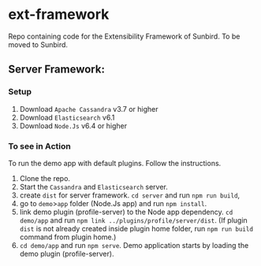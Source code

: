 # ext-framework
Repo containing code for the Extensibility Framework of Sunbird.  To be moved to Sunbird.

## Server Framework:

### Setup 
  1. Download `Apache Cassandra` v3.7 or higher
  2. Download `Elasticsearch` v6.1
  3. Download `Node.Js` v6.4 or higher

### To see in Action

To run the demo app with default plugins. Follow the instructions.

1. Clone the repo.
2. Start the `Cassandra` and `Elasticsearch` server.
3. create `dist` for server framework. `cd server` and run `npm run build`,
4. go to `demo`>`app` folder (Node.Js app) and run `npm install`.
5. link demo plugin (profile-server) to the Node app dependency. `cd demo/app` and run `npm link ../plugins/profile/server/dist`. (If plugin `dist` is not already created inside plugin home folder, run `npm run build` command from plugin home.)
6. `cd demo/app` and run `npm serve`. Demo application starts by loading the demo plugin (profile-server).
